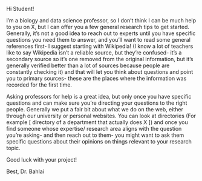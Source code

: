 Hi Student!

I’m a biology  and data science professor, so I don’t think I can be much help to you on X, but I can offer you a few general research tips to get started. Generally, it’s not a good idea to reach out to experts until you have specific questions you need them to answer, and you’ll want to read some general references first- I suggest starting with Wikipedia! (I know a lot of teachers like to say Wikipedia isn’t a reliable source, but they’re confused- it’s a secondary source so it’s one removed from the original information, but it’s generally verified better than a lot of sources because people are constantly checking it) and that will let you think about questions and point you to primary sources- these are the places where the information was recorded for the first time. 

Asking professors for help is a great idea, but only once you have specific questions and can make sure you’re directing your questions to the right people. Generally we put a fair bit about what we do on the web, either through our university or personal websites. You can look at directories (For example [ directory of a department that actually does  X ]) and once you find someone whose expertise/ research area aligns with the question you’re asking- and then reach out to them- you might want to ask them specific questions about their opinions on things relevant to your research topic.

Good luck with your project!

Best,
Dr. Bahlai


